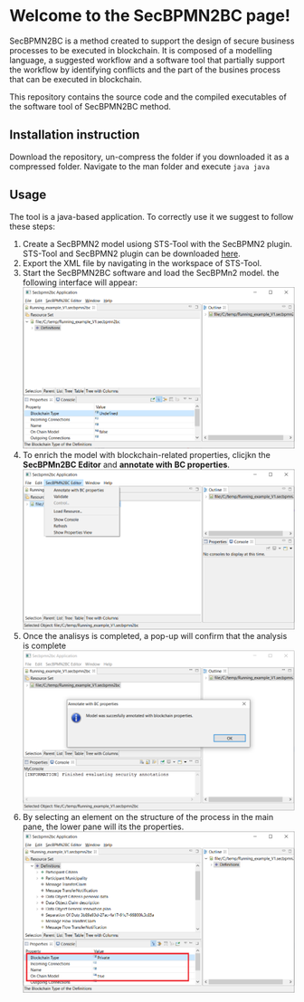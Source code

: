# Welcome to the SecBPMN2BC page!

SecBPMN2BC is a method created to support the design of secure business processes to be executed in blockchain. It is composed of a modelling language, a suggested workflow and a software tool that partially support the workflow by identifying conflicts and the part of the busines process that can be executed in blockchain.

This repository contains the source code and the compiled executables of the software tool of SecBPMN2BC method.

## Installation instruction 
Download the repository, un-compress the folder if you downloaded it as a compressed folder.
Navigate to the man folder and execute `java java`


## Usage
The tool is a java-based application. 
To correctly use it we suggest to follow these steps:

1. Create a SecBPMN2 model usiong STS-Tool with the SecBPMN2 plugin. STS-Tool and SecBPMN2 plugin can be downloaded [here](https://www.sts-tool.eu). 
2. Export the XML file by navigating in the workspace of STS-Tool.
3. Start the SecBPMN2BC software and load the SecBPMn2 model. the following interface will appear:
![initial interface](https://github.com/MattiaSalnitri/SecBPMN2BC/blob/main/documentation/images/1-initialModel.png)
4. To enrich the model with blockchain-related properties, clicjkn the **SecBPMn2BC Editor** and **annotate with BC properties**.
![SecBPMN2BC menu](https://github.com/MattiaSalnitri/SecBPMN2BC/blob/main/documentation/images/2-openMenu.png)
5. Once the analisys is completed, a pop-up will confirm that the analysis is complete
![analysis complete](https://github.com/MattiaSalnitri/SecBPMN2BC/blob/main/documentation/images/3-completedOk.png)
6. By selecting an element on the structure of the process in the main pane, the lower pane will its the properties. 
![Element properies](https://github.com/MattiaSalnitri/SecBPMN2BC/blob/main/documentation/images/4-annotatedModel.png)


